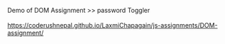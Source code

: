 Demo of DOM Assignment >> password Toggler <br><br>
https://coderushnepal.github.io/LaxmiChapagain/js-assignments/DOM-assignment/
